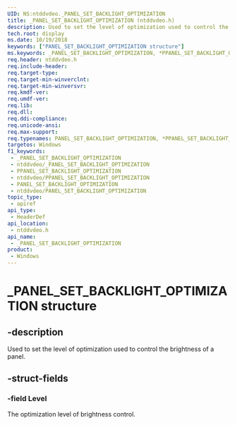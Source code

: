 ```yaml
---
UID: NS:ntddvdeo._PANEL_SET_BACKLIGHT_OPTIMIZATION
title: _PANEL_SET_BACKLIGHT_OPTIMIZATION (ntddvdeo.h)
description: Used to set the level of optimization used to control the brightness of a panel.
tech.root: display
ms.date: 10/19/2018
keywords: ["PANEL_SET_BACKLIGHT_OPTIMIZATION structure"]
ms.keywords: _PANEL_SET_BACKLIGHT_OPTIMIZATION, *PPANEL_SET_BACKLIGHT_OPTIMIZATION, PANEL_SET_BACKLIGHT_OPTIMIZATION,
req.header: ntddvdeo.h
req.include-header: 
req.target-type: 
req.target-min-winverclnt: 
req.target-min-winversvr: 
req.kmdf-ver: 
req.umdf-ver: 
req.lib: 
req.dll: 
req.ddi-compliance: 
req.unicode-ansi: 
req.max-support: 
req.typenames: PANEL_SET_BACKLIGHT_OPTIMIZATION, *PPANEL_SET_BACKLIGHT_OPTIMIZATION
targetos: Windows
f1_keywords:
 - _PANEL_SET_BACKLIGHT_OPTIMIZATION
 - ntddvdeo/_PANEL_SET_BACKLIGHT_OPTIMIZATION
 - PPANEL_SET_BACKLIGHT_OPTIMIZATION
 - ntddvdeo/PPANEL_SET_BACKLIGHT_OPTIMIZATION
 - PANEL_SET_BACKLIGHT_OPTIMIZATION
 - ntddvdeo/PANEL_SET_BACKLIGHT_OPTIMIZATION
topic_type:
 - apiref
api_type:
 - HeaderDef
api_location:
 - ntddvdeo.h
api_name:
 - _PANEL_SET_BACKLIGHT_OPTIMIZATION
product:
 - Windows
---
```


# _PANEL_SET_BACKLIGHT_OPTIMIZATION structure


## -description

Used to set the level of optimization used to control the brightness of a panel.

## -struct-fields

### -field Level

The optimization level of brightness control.

